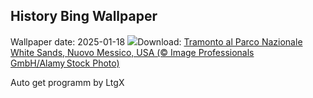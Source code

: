 ## History Bing Wallpaper
Wallpaper date: 2025-01-18
![](https://www.bing.com/th?id=OHR.WhiteSandsNP_IT-IT7416154003_UHD.jpg&w=1000)Download: [Tramonto al Parco Nazionale White Sands, Nuovo Messico, USA (© Image Professionals GmbH/Alamy Stock Photo)](https://www.bing.com/th?id=OHR.WhiteSandsNP_IT-IT7416154003_UHD.jpg)

Auto get programm by LtgX
